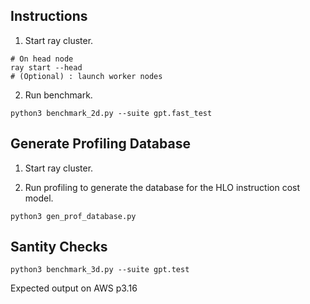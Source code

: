 ## Instructions

1. Start ray cluster.
```
# On head node
ray start --head
# (Optional) : launch worker nodes
```

2. Run benchmark.
```
python3 benchmark_2d.py --suite gpt.fast_test
```

## Generate Profiling Database
1. Start ray cluster.

2. Run profiling to generate the database for the HLO instruction cost model.
```
python3 gen_prof_database.py
```


## Santity Checks

```
python3 benchmark_3d.py --suite gpt.test
```

Expected output on AWS p3.16
```

```

